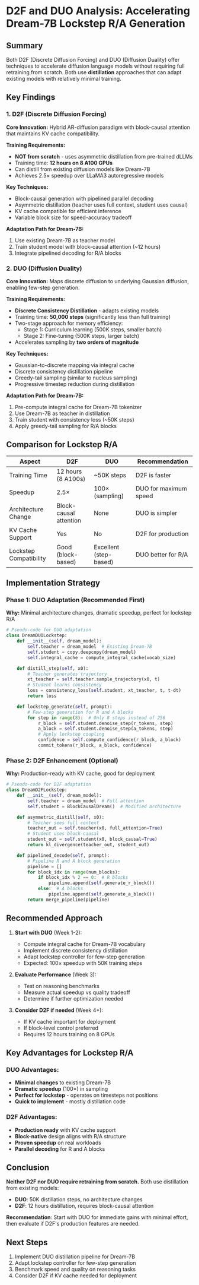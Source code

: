 # D2F and DUO Analysis: Accelerating Dream-7B Lockstep R/A Generation

## Summary

Both D2F (Discrete Diffusion Forcing) and DUO (Diffusion Duality) offer techniques to accelerate diffusion language models without requiring full retraining from scratch. Both use **distillation** approaches that can adapt existing models with relatively minimal training.

## Key Findings

### 1. D2F (Discrete Diffusion Forcing)

**Core Innovation:** Hybrid AR-diffusion paradigm with block-causal attention that maintains KV cache compatibility.

**Training Requirements:**
- **NOT from scratch** - uses asymmetric distillation from pre-trained dLLMs
- Training time: **12 hours on 8 A100 GPUs**
- Can distill from existing diffusion models like Dream-7B
- Achieves 2.5× speedup over LLaMA3 autoregressive models

**Key Techniques:**
- Block-causal generation with pipelined parallel decoding
- Asymmetric distillation (teacher uses full context, student uses causal)
- KV cache compatible for efficient inference
- Variable block size for speed-accuracy tradeoff

**Adaptation Path for Dream-7B:**
1. Use existing Dream-7B as teacher model
2. Train student model with block-causal attention (~12 hours)
3. Integrate pipelined decoding for R/A blocks

### 2. DUO (Diffusion Duality)

**Core Innovation:** Maps discrete diffusion to underlying Gaussian diffusion, enabling few-step generation.

**Training Requirements:**
- **Discrete Consistency Distillation** - adapts existing models
- Training time: **50,000 steps** (significantly less than full training)
- Two-stage approach for memory efficiency:
  - Stage 1: Curriculum learning (500K steps, smaller batch)
  - Stage 2: Fine-tuning (500K steps, larger batch)
- Accelerates sampling by **two orders of magnitude**

**Key Techniques:**
- Gaussian-to-discrete mapping via integral cache
- Discrete consistency distillation pipeline
- Greedy-tail sampling (similar to nucleus sampling)
- Progressive timestep reduction during distillation

**Adaptation Path for Dream-7B:**
1. Pre-compute integral cache for Dream-7B tokenizer
2. Use Dream-7B as teacher in distillation
3. Train student with consistency loss (~50K steps)
4. Apply greedy-tail sampling for R/A blocks

## Comparison for Lockstep R/A

| Aspect | D2F | DUO | Recommendation |
|--------|-----|-----|----------------|
| Training Time | 12 hours (8 A100s) | ~50K steps | D2F is faster |
| Speedup | 2.5× | 100× (sampling) | DUO for maximum speed |
| Architecture Change | Block-causal attention | None | DUO is simpler |
| KV Cache Support | Yes | No | D2F for production |
| Lockstep Compatibility | Good (block-based) | Excellent (step-based) | DUO better for R/A |

## Implementation Strategy

### Phase 1: DUO Adaptation (Recommended First)
**Why:** Minimal architecture changes, dramatic speedup, perfect for lockstep R/A

```python
# Pseudo-code for DUO adaptation
class DreamDUOLockstep:
    def __init__(self, dream_model):
        self.teacher = dream_model  # Existing Dream-7B
        self.student = copy.deepcopy(dream_model)
        self.integral_cache = compute_integral_cache(vocab_size)

    def distill_step(self, x0):
        # Teacher generates trajectory
        xt_teacher = self.teacher.sample_trajectory(x0, t)
        # Student learns consistency
        loss = consistency_loss(self.student, xt_teacher, t, t-dt)
        return loss

    def lockstep_generate(self, prompt):
        # Few-step generation for R and A blocks
        for step in range(8):  # Only 8 steps instead of 256
            r_block = self.student.denoise_step(r_tokens, step)
            a_block = self.student.denoise_step(a_tokens, step)
            # Apply lockstep coupling
            confidence = self.compute_confidence(r_block, a_block)
            commit_tokens(r_block, a_block, confidence)
```

### Phase 2: D2F Enhancement (Optional)
**Why:** Production-ready with KV cache, good for deployment

```python
# Pseudo-code for D2F adaptation
class DreamD2FLockstep:
    def __init__(self, dream_model):
        self.teacher = dream_model  # Full attention
        self.student = BlockCausalDream()  # Modified architecture

    def asymmetric_distill(self, x0):
        # Teacher sees full context
        teacher_out = self.teacher(x0, full_attention=True)
        # Student uses block-causal
        student_out = self.student(x0, block_causal=True)
        return kl_divergence(teacher_out, student_out)

    def pipelined_decode(self, prompt):
        # Pipeline R and A block generation
        pipeline = []
        for block_idx in range(num_blocks):
            if block_idx % 2 == 0:  # R blocks
                pipeline.append(self.generate_r_block())
            else:  # A blocks
                pipeline.append(self.generate_a_block())
        return merge_pipeline(pipeline)
```

## Recommended Approach

1. **Start with DUO** (Week 1-2):
   - Compute integral cache for Dream-7B vocabulary
   - Implement discrete consistency distillation
   - Adapt lockstep controller for few-step generation
   - Expected: 100× speedup with 50K training steps

2. **Evaluate Performance** (Week 3):
   - Test on reasoning benchmarks
   - Measure actual speedup vs quality tradeoff
   - Determine if further optimization needed

3. **Consider D2F if needed** (Week 4+):
   - If KV cache important for deployment
   - If block-level control preferred
   - Requires 12 hours training on 8 GPUs

## Key Advantages for Lockstep R/A

### DUO Advantages:
- **Minimal changes** to existing Dream-7B
- **Dramatic speedup** (100×) in sampling
- **Perfect for lockstep** - operates on timesteps not positions
- **Quick to implement** - mostly distillation code

### D2F Advantages:
- **Production ready** with KV cache support
- **Block-native** design aligns with R/A structure
- **Proven speedup** on real workloads
- **Parallel decoding** for R and A blocks

## Conclusion

**Neither D2F nor DUO require retraining from scratch.** Both use distillation from existing models:

- **DUO**: 50K distillation steps, no architecture changes
- **D2F**: 12 hours distillation, requires block-causal attention

**Recommendation**: Start with DUO for immediate gains with minimal effort, then evaluate if D2F's production features are needed.

## Next Steps

1. Implement DUO distillation pipeline for Dream-7B
2. Adapt lockstep controller for few-step generation
3. Benchmark speed and quality on reasoning tasks
4. Consider D2F if KV cache needed for deployment